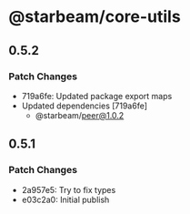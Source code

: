 # @starbeam/core-utils

## 0.5.2

### Patch Changes

- 719a6fe: Updated package export maps
- Updated dependencies [719a6fe]
  - @starbeam/peer@1.0.2

## 0.5.1

### Patch Changes

- 2a957e5: Try to fix types
- e03c2a0: Initial publish
